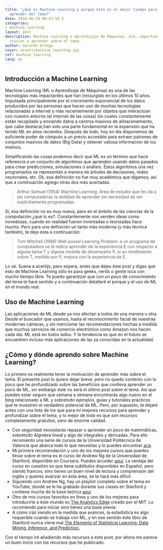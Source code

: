 ```yaml
---
title: "¿Qué es Machine Learning y porqué éste es el mejor tiempo para comenzar a
  aprender del tema?"
date: 2016-06-10 08:43:59 Z
categories:
- machine_learning
layout: post
description: Machine Learning o Aprendizaje de Máquinas. Uso, importancia y por donde
  iniciar a aprender sobre el tema.
author: Gerardo Ortega
cover: assets/machine_learning.jpg
ref: machine_learning
lang: es
---
```


## Introducción a Machine Learning

Machine Learning (ML o Aprendizaje de Máquinas) es una de las tecnologías más impactantes que han (re)surgido en los últimos 10 años. Impulsada principalmente por el crecimiento exponencial de los datos producidos por las personas que hacen uso de muchas tecnologías relacionadas a internet y más recientemente por objetos que interactúan con nuestro entorno (el internet de las cosas) los cuales constantemente están recopilado y enviando datos a centros masivos de almacenamiento, que cabe destacar,han sido una parte fundamental en la expansión que ha tenido ML en años recientes. Después de todo, hoy en día disponemos de suficiente poder de cómputo a un precio accesible para extraer patrones de conjuntos masivos de datos (Big Data) y obtener valiosa información de los mismos.

Simplificando las cosas podemos decir que ML es un término que hace referencia a un conjunto de algoritmos que aprenden usando datos pasados para crear predicciones, simulaciones o análisis. Éstos algoritmos una vez programados se representan a manera de árboles de decisiones, redes neuronales, etc. Ok, esa definición no fue muy académica que digamos, así que a continuación agrego otras dos más acertadas. 

> Arthur Samuel (1954) Machine Learning: Área de estudio que les da a las computadoras la abilidad de aprender sin necesidad de ser explicitamente programadas.

Si, esa definición no es muy nueva, pero en el ámbito de las ciencias de la computación ¿qué lo es?. Constantemente nos venden ideas como novedosas, cuando en realidad fueron inventadas o teorizadas hace mucho. Pero para una definición un tanto más moderna (y más técnica también), te dejo ésta a continuación:

> Tom Mitchell (1998) Well-posed Learning Problem: a un programa de computadora se le indica aprender de la experiencia E con respecto a alguna tarea T y alguna medida de desempeño P, si su rendimiento sobre T, medido por P, mejora con la experiencia de E.

Lo sé. Suena a acertijo, pero espera, antes que dejes éste post y digas que ésto de Machine Learning sólo es para geeks, nerds o gente loca con mucho tiempo libre. Te puedo garantizar que con un poco de conocimiento del tema te hará sentido y a continuación detallaré el porque y el uso de ML en el mundo real.

## Uso de Machine Learning

Las aplicaciones de ML desde ya nos afectan a todos de una manera u otra. Desde el buscador que usamos, hasta el reconocimiento facial de nuestras modernas cámaras, y sin mencionar las recomendaciones hechas a medida que muchos servicios de comercio electrónico como Amazon nos hacen cada día. ML está en todos lados. Y la tendencia es que en el futuro se encuentren incluso más aplicaciones de las ya conocidas en la actualidad.


## ¿Cómo y dónde aprendo sobre Machine Learning?

Lo primero es realmente tener la motivación de aprender más sobre el tema. El presente post lo quiero dejar breve, pero no quedo contento con lo poco que he profundizado sobre las beneficios que conlleva aprender un poco de ML, sin embargo éste no será el último post sobre el tema. Así que puedes estar seguro que semana a semana encontrarás algo nuevo en el blog relacionado a ML y sobretodo ejemplos, guías y tutoriales prácticos que te muestren el verdadero potencial de ML. Pero, por supuesto, te dejaré antes con una lista de los que para mí mejores recursos para aprender y profundizar sobre el tema, y lo mejor de todo es que son recursos completamente gratuitos, pero de enorme calidad.

- Con seguridad necesitarás repasar o aprender un poco de matemáticas, sobretodo Algrebra lineal y algo de integrales y derivadas. Para ello recomiento una seríe de cursos de la Universidad Politécnica de Valencia que abarca todo lo que necesitas y lo puedes encontrar [acá](https://www.edx.org/xseries/bases-matematicas-para-estudiar).
- Mi primera recomendación y uno de los mejores cursos que puedes llevar sobre el tema es el curso de Andrew Ng de la Universidad de Stanford, disponible en Coursera. Puedes acceder [aquí](https://www.coursera.org/learn/machine-learning). La ventaja del curso en cuestión es que tiene subtítulos disponibles en Español, pero siendo francos, sino tienes un buen nivel de lectura y comprensión del inglés y quieres avanzar en ésta área, se te hará más difícil.
- Siguiendo con Andrew Ng, hay un playlist completo sobre el tema en YouTube, donde se le ha grabado durante sus clases en Stanford y contiene mucha de la base teórica [aqui](https://www.youtube.com/view_play_list?p=A89DCFA6ADACE599)
- Otro de mis cursos favoritos en línea y uno de los mejores para introducirte a éste mundo es [The Analytics Edge](https://www.edx.org/course/analytics-edge-mitx-15-071x-2) creado por el MIT. Lo recomiendo para iniciar sino tienes una base previa.
- A cómo irás viendo en la medida que avances, la estadística es algo requerible cuando se trabaja con ML, y en ese sentido éste libro de Stanford nunca viene mal [The Elements of Statistical Learning: Data Mining, Inference, and Prediction.](http://statweb.stanford.edu/~tibs/ElemStatLearn/)

Con el tiempo iré añadiendo más recursos a éste post, por ahora me parece un buen inicio con los recursos que he publicado.